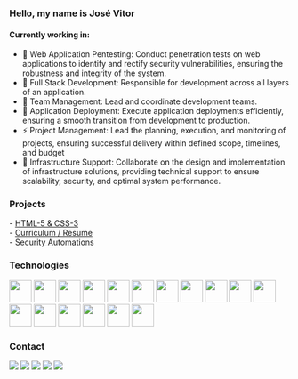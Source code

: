 ### Hello, my name is José Vitor
<h4> Currently working in:</h4>

- 🌱 Web Application Pentesting: Conduct penetration tests on web applications to identify and rectify security vulnerabilities, ensuring the robustness and integrity of the system.
- 👯 Full Stack Development: Responsible for development across all layers of an application.
- 🔭 Team Management: Lead and coordinate development teams.
- 💬 Application Deployment: Execute application deployments efficiently, ensuring a smooth transition from development to production.
- ⚡ Project Management: Lead the planning, execution, and monitoring of projects, ensuring successful delivery within defined scope, timelines, and budget
- 🍁 Infrastructure Support: Collaborate on the design and implementation of infrastructure solutions, providing technical support to ensure scalability, security, and optimal system performance.

### Projects
<div>
 - <a href="https://github.com/Vitorpignataro/Projetos-HTML-CSS">HTML-5 & CSS-3</a><br>
 - <a href="https://github.com/Vitorpignataro/Resume-Jose-Vitor">Curriculum / Resume</a><br>
 - <a href="https://github.com/Vitorpignataro/Recon_Tools">Security Automations</a>
</div>

### Technologies
<div>
  <img src="https://cdn.jsdelivr.net/gh/devicons/devicon/icons/javascript/javascript-original.svg"  height="40"/>
  <img src="https://cdn.jsdelivr.net/gh/devicons/devicon/icons/php/php-original.svg" height="40"/>
  <img src="https://cdn.jsdelivr.net/gh/devicons/devicon/icons/python/python-original.svg" height="40"/>
  <img src="https://cdn.jsdelivr.net/gh/devicons/devicon/icons/nodejs/nodejs-original.svg" height="40"/>
  <img src="https://cdn.jsdelivr.net/gh/devicons/devicon/icons/vuejs/vuejs-original.svg" height="40"/>
  <img src="https://cdn.jsdelivr.net/gh/devicons/devicon/icons/java/java-original.svg" height="40"/>
  <img src="https://cdn.jsdelivr.net/gh/devicons/devicon/icons/mysql/mysql-original-wordmark.svg" height="40"/>
  <img src="https://cdn.jsdelivr.net/gh/devicons/devicon/icons/html5/html5-original.svg" height="40"/>
  <img src="https://cdn.jsdelivr.net/gh/devicons/devicon/icons/css3/css3-original.svg" height="40"/>
  <img src="https://cdn.jsdelivr.net/gh/devicons/devicon/icons/linux/linux-original.svg" height="40"/>
  <img src="https://cdn.jsdelivr.net/gh/devicons/devicon@latest/icons/docker/docker-original-wordmark.svg" height="40" />
  <img src="https://cdn.jsdelivr.net/gh/devicons/devicon@latest/icons/laravel/laravel-original.svg" height="40" />
  <img src="https://cdn.jsdelivr.net/gh/devicons/devicon@latest/icons/postgresql/postgresql-original-wordmark.svg" height="40"/>
  <img src="https://cdn.jsdelivr.net/gh/devicons/devicon@latest/icons/googlecloud/googlecloud-original-wordmark.svg" height="40"/>
  <img src="https://cdn.jsdelivr.net/gh/devicons/devicon@latest/icons/prometheus/prometheus-plain-wordmark.svg" height="40"/>
  <img src="https://cdn.jsdelivr.net/gh/devicons/devicon@latest/icons/grafana/grafana-original-wordmark.svg" height="40"/>
  <img src="https://cdn.jsdelivr.net/gh/devicons/devicon@latest/icons/flask/flask-original-wordmark.svg" height="40"/>
          
          
          
</div>

### Contact
<div> 
  <a href="https://instagram.com/vitor_pignataro" target="_blank"><img src="https://img.shields.io/badge/-Instagram-%23E4405F?style=for-the-badge&logo=instagram&logoColor=white" target="_blank"></a>
  <a href = "mailto:contato.josevitorpignataro@gmail.com"><img src="https://img.shields.io/badge/-Gmail-%23333?style=for-the-badge&logo=gmail&logoColor=white" target="_blank"></a>
  <a href="https://www.linkedin.com/in/jos%C3%A9-vitor-alves-pignataro-90a475200" target="_blank"><img src="https://img.shields.io/badge/-LinkedIn-%230077B5?style=for-the-badge&logo=linkedin&logoColor=white" target="_blank"></a> 
 <a href="https://vitorpignataro.github.io/Portfolio-Jose-Vitor/homepage.html" target="https://vitorpignataro.github.io/Portfolio-Jose-Vitor/homepage.html"><img src="https://img.shields.io/badge/website-000000?style=for-the-badge&logo=About.me&logoColor=white" target="_blank"></a> 
  <a href="https://dev.to/vitorpignataro" target="https://dev.to/vitorpignataro"><img src="https://img.shields.io/badge/dev.to-0A0A0A?style=for-the-badge&logo=devdotto&logoColor=white" target="_blank"></a> 
</div>

